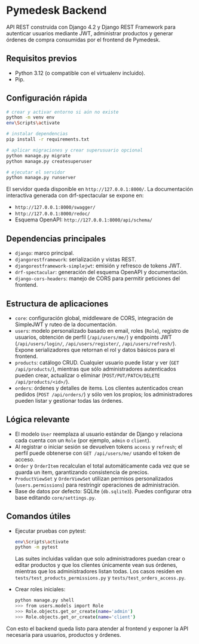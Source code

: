 Pymedesk Backend
=================

API REST construida con Django 4.2 y Django REST Framework para autenticar usuarios mediante JWT, administrar productos y generar órdenes de compra consumidas por el frontend de Pymedesk.

Requisitos previos
------------------

- Python 3.12 (o compatible con el virtualenv incluido).
- Pip.

Configuración rápida
--------------------

```bash
# crear y activar entorno si aún no existe
python -m venv env
env\Scripts\activate

# instalar dependencias
pip install -r requirements.txt

# aplicar migraciones y crear superusuario opcional
python manage.py migrate
python manage.py createsuperuser

# ejecutar el servidor
python manage.py runserver
```

El servidor queda disponible en `http://127.0.0.1:8000/`. La documentación interactiva generada con drf-spectacular se expone en:

- `http://127.0.0.1:8000/swagger/`
- `http://127.0.0.1:8000/redoc/`
- Esquema OpenAPI: `http://127.0.0.1:8000/api/schema/`

Dependencias principales
------------------------

- `django`: marco principal.
- `djangorestframework`: serialización y vistas REST.
- `djangorestframework-simplejwt`: emisión y refresco de tokens JWT.
- `drf-spectacular`: generación del esquema OpenAPI y documentación.
- `django-cors-headers`: manejo de CORS para permitir peticiones del frontend.

Estructura de aplicaciones
--------------------------

- `core`: configuración global, middleware de CORS, integración de SimpleJWT y ruteo de la documentación.
- `users`: modelo personalizado basado en email, roles (`Role`), registro de usuarios, obtención de perfil (`/api/users/me/`) y endpoints JWT (`/api/users/login/`, `/api/users/register/`, `/api/users/refresh/`). Expone serializadores que retornan el rol y datos básicos para el frontend.
- `products`: catálogo CRUD. Cualquier usuario puede listar y ver (`GET /api/products/`), mientras que sólo administradores autenticados pueden crear, actualizar o eliminar (`POST/PUT/PATCH/DELETE /api/products/<id>/`).
- `orders`: órdenes y detalles de items. Los clientes autenticados crean pedidos (`POST /api/orders/`) y sólo ven los propios; los administradores pueden listar y gestionar todas las órdenes.

Lógica relevante
----------------

- El modelo `User` reemplaza al usuario estándar de Django y relaciona cada cuenta con un `Role` (por ejemplo, `admin` o `client`).
- Al registrar o iniciar sesión se devuelven tokens `access` y `refresh`; el perfil puede obtenerse con `GET /api/users/me/` usando el token de acceso.
- `Order` y `OrderItem` recalculan el total automáticamente cada vez que se guarda un item, garantizando consistencia de precios.
- `ProductViewSet` y `OrderViewSet` utilizan permisos personalizados (`users.permissions`) para restringir operaciones de administración.
- Base de datos por defecto: SQLite (`db.sqlite3`). Puedes configurar otra base editando `core/settings.py`.

Comandos útiles
---------------

- Ejecutar pruebas con pytest:

	```bash
	env\Scripts\activate
	python -m pytest
	```

	Las suites incluidas validan que solo administradores puedan crear o editar productos y que los clientes únicamente vean sus órdenes, mientras que los administradores listan todas. Los casos residen en `tests/test_products_permissions.py` y `tests/test_orders_access.py`.

- Crear roles iniciales:

	```bash
	python manage.py shell
	>>> from users.models import Role
	>>> Role.objects.get_or_create(name='admin')
	>>> Role.objects.get_or_create(name='client')
	```

Con esto el backend queda listo para atender al frontend y exponer la API necesaria para usuarios, productos y órdenes.
